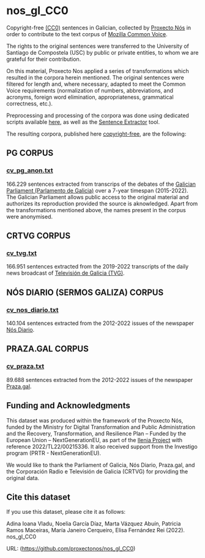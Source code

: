 # nos_gl_CC0
Copyright-free [(CC0)](https://creativecommons.org/publicdomain/zero/1.0/legalcode) sentences in Galician, collected by [Proxecto Nós](nos.gal) in order to contribute to the text corpus of [Mozilla Common Voice](https://commonvoice.mozilla.org/gl/).

The rights to the original sentences were transferred to the University of Santiago de Compostela (USC) by public or private entities, to whom we are grateful for their contribution.

On this material, Proxecto Nos applied a series of transformations which resulted in the corpora herein mentioned. The original sentences were filtered for length and, where necessary, adapted to meet the Common Voice requirements (normalization of numbers, abbreviations, and acronyms, foreign word elimination, appropriateness, grammatical correctness, etc.).

Preprocessing and processing of the corpora was done using dedicated scripts available [here](https://github.com/proxectonos/nos_gl_CC0/tree/main/Scripts), as well as the [Sentence Extractor](https://github.com/common-voice/cv-sentence-extractor) tool. 

The resulting corpora, published here [copyright-free](https://github.com/proxectonos/nos_gl_CC0/tree/main/CC0_Waiver), are the following:

## PG CORPUS
### [cv_pg_anon.txt](https://github.com/proxectonos/nos_gl_CC0/blob/main/cv_pg_anon.txt)

166.229 sentences extracted from transcrips of the debates of the [Galician Parliament (Parlamento de Galicia)](https://www.parlamentodegalicia.gal/) over a 7-year timespan (2015-2022). The Galician Parliament allows public access to the original material and authorizes its reproduction provided the source is aknowledged. Apart from the transformations mentioned above, the names present in the corpus were anonymised.

## CRTVG CORPUS
### [cv_tvg.txt](https://github.com/proxectonos/nos_gl_CC0/blob/main/cv_tvg.txt)

166.951 sentences extracted from the 2019-2022 transcripts of the daily news broadcast of [Televisión de Galicia (TVG)](http://www.crtvg.es/).


## NÓS DIARIO (SERMOS GALIZA) CORPUS
### [cv_nos_diario.txt](https://github.com/proxectonos/nos_gl_CC0/blob/main/cv_nos_diario.txt)

140.104 sentences extracted from the 2012-2022 issues of the newspaper [Nós Diario](https://www.nosdiario.gal/).

## PRAZA.GAL CORPUS
### [cv_praza.txt](https://github.com/proxectonos/nos_gl_CC0/blob/main/cv_praza.txt)

89.688 sentences extracted from the 2012-2022 issues of the newspaper [Praza.gal](https://praza.gal/). 

## Funding and Acknowledgments
This dataset was produced within the framework of the Proxecto Nós, funded by the Ministry for Digital Transformation and Public Administration and the Recovery, Transformation, and Resilience Plan – Funded by the European Union – NextGenerationEU, as part of the [Ilenia Project](https://proyectoilenia.es/) with reference 2022/TL22/00215336. It also received support from the Investigo program (PRTR - NextGenerationEU).

We would like to thank the Parliament of Galicia, Nós Diario, Praza.gal, and the Corporación Radio e Televisión de Galicia (CRTVG) for providing the original data.

## Cite this dataset
If you use this dataset, please cite it as follows: 

Adina Ioana Vladu, Noelia García Díaz, Marta Vázquez Abuín, Patricia Ramos Maceiras, María Janeiro Cerqueiro, Elisa Fernández Rei (2022). nos_gl_CC0 

URL: (https://github.com/proxectonos/nos_gl_CC0)
